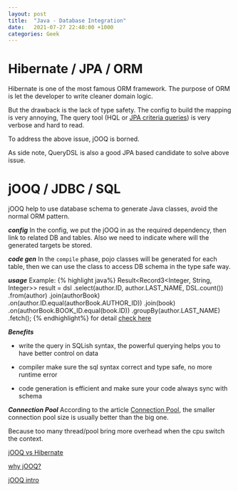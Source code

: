 ```yaml
---
layout: post
title:  "Java - Database Integration"
date:   2021-07-27 22:40:00 +1000
categories: Geek
---
```


Hibernate / JPA / ORM
============
Hibernate is one of the most famous ORM framework. The purpose of ORM is let the developer to write cleaner domain logic.

But the drawback is the lack of type safety. The config to build the mapping is very annoying, The query tool (HQL or [JPA criteria queries](https://www.baeldung.com/hibernate-criteria-queries)) is very verbose and hard to read.

To address the above issue, jOOQ is borned. 

As side note, QueryDSL is also a good JPA based candidate to solve above issue. 


jOOQ / JDBC / SQL
======

jOOQ help to use database schema to generate Java classes, avoid the normal ORM pattern.

***config***
In the config, we put the jOOQ in as the required dependency, then link to related DB and tables. Also we need to indicate where will the generated targets be stored.

***code gen***
In the `compile` phase, pojo classes will be generated for each table, then we can use the class to access DB schema in the type safe way.

***usage***
Example:
{% highlight java%}
Result<Record3<Integer, String, Integer>> result = dsl
  .select(author.ID, author.LAST_NAME, DSL.count())
  .from(author)
  .join(authorBook)
  .on(author.ID.equal(authorBook.AUTHOR_ID))
  .join(book)
  .on(authorBook.BOOK_ID.equal(book.ID))
  .groupBy(author.LAST_NAME)
  .fetch();
{% endhighlight%}
for detail [check here](https://www.jooq.org/doc/2.6/manual/getting-started/use-cases/jooq-as-a-sql-executor/)

***Benefits***

- write the query in SQLish syntax, the powerful querying helps you to have better control on data

- compiler make sure the sql syntax correct and type safe, no more runtime error 

- code generation is efficient and make sure your code always sync with schema


***Connection Pool***
According to the article [Connection Pool](https://github.com/brettwooldridge/HikariCP/wiki/About-Pool-Sizing), the smaller connection pool size is usually better than the big one.

Because too many thread/pool bring more overhead when the cpu switch the context.

[jOOQ vs Hibernate](https://blog.jooq.org/jooq-vs-hibernate-when-to-choose-which/)

[why jOOQ?](https://www.jooq.org/)

[jOOQ intro](https://www.baeldung.com/jooq-with-spring)